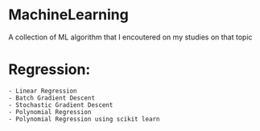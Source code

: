 # MachineLearning
A collection of ML algorithm that I encoutered on my studies on that topic

# Regression:
	- Linear Regression
	- Batch Gradient Descent
	- Stochastic Gradient Descent
	- Polynomial Regression
	- Polynomial Regression using scikit learn